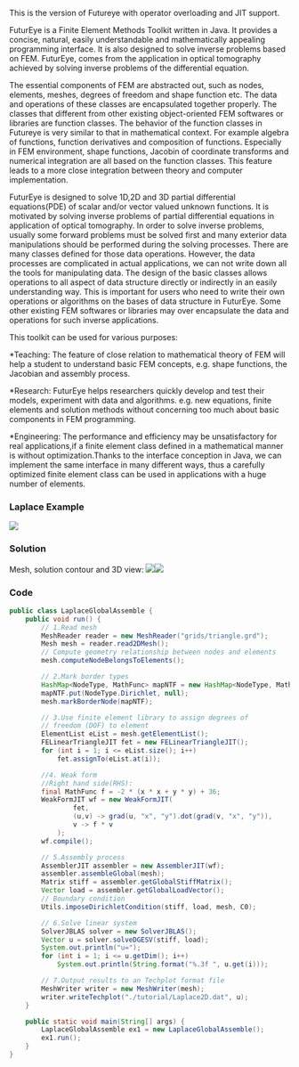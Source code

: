 This is the version of Futureye with operator overloading and JIT support.

FuturEye is a Finite Element Methods Toolkit written in Java. It provides a concise, natural, easily understandable and mathematically appealing programming interface. It is also designed to solve inverse problems based on FEM. FuturEye, comes from the application in optical tomography achieved by solving inverse problems of the differential equation.

The essential components of FEM are abstracted out, such as nodes, elements, meshes, degrees of freedom and shape function etc. The data and operations of these classes are encapsulated together properly. The classes that different from other existing object-oriented FEM softwares or libraries are function classes. The behavior of the function classes in Futureye is very similar to that in mathematical context. For example algebra of functions, function derivatives and composition of functions. Especially in FEM environment, shape functions, Jacobin of coordinate transforms and numerical integration are all based on the function classes. This feature leads to a more close integration between theory and computer implementation.

FuturEye is designed to solve 1D,2D and 3D partial differential equations(PDE) of scalar and/or vector valued unknown functions. It is motivated by solving inverse problems of partial differential equations in application of optical tomography. In order to solve inverse problems, usually some forward problems must be solved first and many exterior data manipulations should be performed during the solving processes. There are many classes defined for those data operations. However, the data processes are complicated in actual applications, we can not write down all the tools for manipulating data. The design of the basic classes allows operations to all aspect of data structure directly or indirectly in an easily understanding way. This is important for users who need to write their own operations or algorithms on the bases of data structure in FuturEye. Some other existing FEM softwares or libraries may over encapsulate the data and operations for such inverse applications.

This toolkit can be used for various purposes:

*Teaching: The feature of close relation to mathematical theory of FEM will help a student to understand basic FEM concepts, e.g. shape functions, the Jacobian and assembly process.

*Research: FuturEye helps researchers quickly develop and test their models, experiment with data and algorithms. e.g. new equations, finite elements and solution methods without concerning too much about basic components in FEM programming.

*Engineering: The performance and efficiency may be unsatisfactory for real applications,if a finite element class defined in a mathematical manner is without optimization.Thanks to the interface conception in Java, we can implement the same interface in many different ways, thus a carefully optimized finite element class can be used in applications with a huge number of elements. 

### Laplace Example ###
<img src='https://lh6.googleusercontent.com/_Cil2MFH7iLM/TN19jeWDEdI/AAAAAAAAABg/WI64bT_jUAY/s800/FutureEyeFirstTest2.png.jpg' />

### Solution ###
Mesh, solution contour and 3D view:
<img src='https://lh5.googleusercontent.com/_Cil2MFH7iLM/TN19jH3fdUI/AAAAAAAAABc/bjKllifWW0g/s288/FutureEyeFirstTest.png.jpg' /><img src='https://lh3.googleusercontent.com/_Cil2MFH7iLM/TN19j0Dy4pI/AAAAAAAAABk/OTdlyX_Paio/s288/FutureEyeFirstTest3D.png.jpg' />

### Code ###

```java
public class LaplaceGlobalAssemble {
	public void run() {
		// 1.Read mesh
		MeshReader reader = new MeshReader("grids/triangle.grd");
		Mesh mesh = reader.read2DMesh();
		// Compute geometry relationship between nodes and elements
		mesh.computeNodeBelongsToElements();

		// 2.Mark border types
		HashMap<NodeType, MathFunc> mapNTF = new HashMap<NodeType, MathFunc>();
		mapNTF.put(NodeType.Dirichlet, null);
		mesh.markBorderNode(mapNTF);

		// 3.Use finite element library to assign degrees of
		// freedom (DOF) to element
		ElementList eList = mesh.getElementList();
		FELinearTriangleJIT fet = new FELinearTriangleJIT();
		for (int i = 1; i <= eList.size(); i++)
			fet.assignTo(eList.at(i));

		//4. Weak form
		//Right hand side(RHS):
		final MathFunc f = -2 * (x * x + y * y) + 36;
		WeakFormJIT wf = new WeakFormJIT(
				fet, 
				(u,v) -> grad(u, "x", "y").dot(grad(v, "x", "y")), 
				v -> f * v
			);
		wf.compile();

		// 5.Assembly process
		AssemblerJIT assembler = new AssemblerJIT(wf);
		assembler.assembleGlobal(mesh);
		Matrix stiff = assembler.getGlobalStiffMatrix();
		Vector load = assembler.getGlobalLoadVector();
		// Boundary condition
		Utils.imposeDirichletCondition(stiff, load, mesh, C0);

		// 6.Solve linear system
		SolverJBLAS solver = new SolverJBLAS();
		Vector u = solver.solveDGESV(stiff, load);
		System.out.println("u=");
		for (int i = 1; i <= u.getDim(); i++)
			System.out.println(String.format("%.3f ", u.get(i)));

		// 7.Output results to an Techplot format file
		MeshWriter writer = new MeshWriter(mesh);
		writer.writeTechplot("./tutorial/Laplace2D.dat", u);
	}

	public static void main(String[] args) {
		LaplaceGlobalAssemble ex1 = new LaplaceGlobalAssemble();
		ex1.run();
	}
}
```

